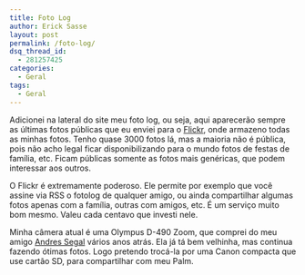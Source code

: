 ```yaml
---
title: Foto Log
author: Erick Sasse
layout: post
permalink: /foto-log/
dsq_thread_id:
  - 281257425
categories:
  - Geral
tags:
  - Geral
---
```

Adicionei na lateral do site meu foto log, ou seja, aqui aparecer&atilde;o sempre as &uacute;ltimas fotos p&uacute;blicas que eu enviei para o [Flickr][1], onde armazeno todas as minhas fotos. Tenho quase 3000 fotos l&aacute;, mas a maioria n&atilde;o &eacute; p&uacute;blica, pois n&atilde;o acho legal ficar disponibilizando para o mundo fotos de festas de fam&iacute;lia, etc. Ficam p&uacute;blicas somente as fotos mais gen&eacute;ricas, que podem interessar aos outros.

O Flickr é extremamente poderoso. Ele permite por exemplo que você assine via RSS o fotolog de qualquer amigo, ou ainda compartilhar algumas fotos apenas com a família, outras com amigos, etc. É um serviço muito bom mesmo. Valeu cada centavo que investi nele.

Minha câmera atual é uma Olympus D-490 Zoom, que comprei do meu amigo [Andres Segal][2] vários anos atrás. Ela já tá bem velhinha, mas continua fazendo ótimas fotos. Logo pretendo trocá-la por uma Canon compacta que use cartão SD, para compartilhar com meu Palm.

 [1]: http://www.flickr.com
 [2]: http://www.segal.com.br/